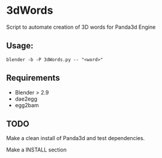 
# 3dWords

Script to automate creation of 3D words for Panda3d Engine

## Usage:

```
blender -b -P 3dWords.py -- "<word>"
```

## Requirements

- Blender > 2.9
- dae2egg
- egg2bam

## TODO

Make a clean install of Panda3d and test dependencies.

Make a INSTALL section
